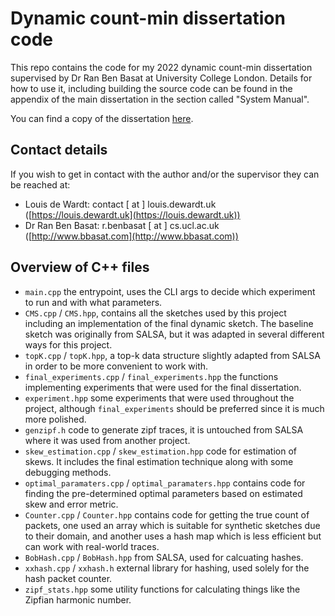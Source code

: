 # Dynamic count-min dissertation code

This repo contains the code for my 2022 dynamic count-min dissertation supervised by Dr Ran Ben Basat at University College London.
Details for how to use it, including building the source code can be found in the appendix of the main dissertation in the section called "System Manual".

You can find a copy of the dissertation [here](./Dissertation.pdf).

## Contact details

If you wish to get in contact with the author and/or the supervisor they can be reached at:
- Louis de Wardt: contact [ at ] louis.dewardt.uk ([https://louis.dewardt.uk](https://louis.dewardt.uk))
- Dr Ran Ben Basat: r.benbasat [ at ] cs.ucl.ac.uk ([http://www.bbasat.com](http://www.bbasat.com))

## Overview of C++ files

- `main.cpp` the entrypoint, uses the CLI args to decide which experiment to run and with what parameters.
- `CMS.cpp` / `CMS.hpp`, contains all the sketches used by this project including an implementation of the final dynamic sketch. The baseline sketch was originally from SALSA, but it was adapted in several different ways for this project.
- `topK.cpp` / `topK.hpp`, a top-k data structure slightly adapted from SALSA in order to be more convenient to work with.
- `final_experiments.cpp` / `final_experiments.hpp` the functions implementing experiments that were used for the final dissertation.
- `experiment.hpp` some experiments that were used throughout the project, although `final_experiments` should be preferred since it is much more polished.
- `genzipf.h` code to generate zipf traces, it is untouched from SALSA where it was used from another project.
- `skew_estimation.cpp` / `skew_estimation.hpp` code for estimation of skews. It includes the final estimation technique along with some debugging methods.
- `optimal_paramaters.cpp` / `optimal_paramaters.hpp` contains code for finding the pre-determined optimal parameters based on estimated skew and error metric.
- `Counter.cpp` / `Counter.hpp` contains code for getting the true count of packets, one used an array which is suitable for synthetic sketches due to their domain, and another uses a hash map which is less efficient but can work with real-world traces.
- `BobHash.cpp` / `BobHash.hpp` from SALSA, used for calcuating hashes.
- `xxhash.cpp` / `xxhash.h` external library for hashing, used solely for the hash packet counter.
- `zipf_stats.hpp` some utility functions for calculating things like the Zipfian harmonic number.
